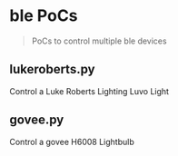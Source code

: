 # ble PoCs
> PoCs to control multiple ble devices

## lukeroberts.py
Control a Luke Roberts Lighting Luvo Light

## govee.py
Control a govee H6008 Lightbulb
